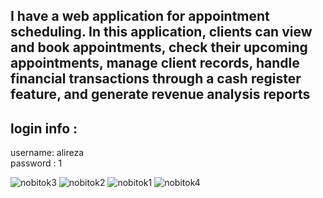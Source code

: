 ## I have a web application for appointment scheduling. In this application, clients can view and book appointments, check their upcoming appointments, manage client records, handle financial transactions through a cash register feature, and generate revenue analysis reports
## login info :
 username: alireza   
 password : 1

![nobitok3](https://github.com/mehran-rezaei/nobitok-project/assets/110059221/5e93e08c-f90a-4740-ad71-2455037a6ab8)
![nobitok2](https://github.com/mehran-rezaei/nobitok-project/assets/110059221/9839af39-13b4-4c12-8a24-60d0c98c999b)
![nobitok1](https://github.com/mehran-rezaei/nobitok-project/assets/110059221/975f0ba9-5f3a-427a-b52c-d25274a8cc6d)
![nobitok4](https://github.com/mehran-rezaei/nobitok-project/assets/110059221/7b39f03d-67d9-4987-a033-487166b55708)
